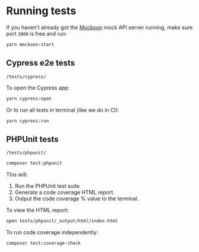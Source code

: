 #   Running tests

If you haven't already got the [Mockoon](https://mockoon.com/) mock API server
running, make sure port `3000` is free and run:

```bash
yarn mockoon:start
```

##  Cypress e2e tests

`/tests/cypress/`

To open the Cypress app:

```bash
yarn cypress:open
```

Or to run all tests in terminal (like we do in CI):

```bash
yarn cypress:run
```

##  PHPUnit tests

`/tests/phpunit/`

```bash
composer test:phpunit
```

This will:

1. Run the PHPUnit test suite
2. Generate a code coverage HTML report.
3. Output the code coverage % value to the terminal.

To view the HTML report:

```bash
open tests/phpunit/_output/html/index.html
```

To run code coverage independently:

```bash
composer test:coverage-check
```
